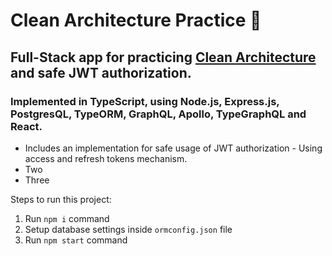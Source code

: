 #  Clean Architecture Practice 🧼

## Full-Stack app for practicing <a href="https://blog.cleancoder.com/uncle-bob/2012/08/13/the-clean-architecture.html" target="_blank">Clean Architecture</a> and safe JWT authorization.

### Implemented in TypeScript, using Node.js, Express.js, PostgresQL, TypeORM, GraphQL, Apollo, TypeGraphQL and React.

- Includes an implementation for safe usage of JWT authorization - Using access and refresh tokens mechanism.
- Two
- Three

Steps to run this project:

1. Run `npm i` command
2. Setup database settings inside `ormconfig.json` file
3. Run `npm start` command
